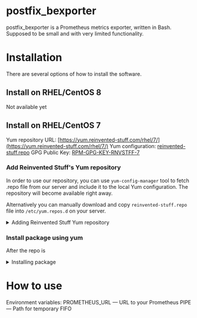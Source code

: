 # postfix_bexporter


postfix_bexporter is a Prometheus metrics exporter, written in Bash. Supposed to be small and with very limited functionality.

# Installation

There are several options of how to install the software.

## Install on RHEL/CentOS 8

Not available yet

## Install on RHEL/CentOS 7

Yum repository URL: [https://yum.reinvented-stuff.com/rhel/7/](https://yum.reinvented-stuff.com/rhel/7/)
Yum configuration: [reinvented-stuff.repo](https://yum.reinvented-stuff.com/rhel/7/reinvented-stuff.repo)
GPG Public Key: [RPM-GPG-KEY-RNVSTFF-7](https://yum.reinvented-stuff.com/rhel/7/RPM-GPG-KEY-RNVSTFF-7)

### Add Reinvented Stuff's Yum repository

In order to use our repository, you can use `yum-config-manager` tool to fetch .repo file from our server and include it to the local Yum configuration. The repository will become available right away.

Alternatively you can manually download and copy `reinvented-stuff.repo` file into `/etc/yum.repos.d` on your server.

<details>
	<summary>Adding Reinvented Stuff Yum repository</summary>

$ sudo yum-config-manager --add-repo https://yum.reinvented-stuff.com/rhel/7/reinvented-stuff.repo
Loaded plugins: fastestmirror
adding repo from: https://yum.reinvented-stuff.com/rhel/7/reinvented-stuff.repo
grabbing file https://yum.reinvented-stuff.com/rhel/7/reinvented-stuff.repo to /etc/yum.repos.d/reinvented-stuff.repo
repo saved to /etc/yum.repos.d/reinvented-stuff.repo

</details>

### Install package using yum

After the repo is 

<details>
	<summary>Installing package</summary>

$ sudo yum install postfix_bexporter
Loaded plugins: fastestmirror
Determining fastest mirrors
epel/x86_64/metalink                                              | 6.2 kB  00:00:00     
 * base: mirror.23media.com
 * epel: epel.mirror.wearetriple.com
 * extras: mirror.fra10.de.leaseweb.net
 * updates: mirror.eu.oneandone.net
base                                                              | 3.6 kB  00:00:00     
epel                                                              | 4.7 kB  00:00:00     
extras                                                            | 2.9 kB  00:00:00     
reinvented-stuff                                                  | 2.9 kB  00:00:00     
updates                                                           | 2.9 kB  00:00:00     
Resolving Dependencies
--> Running transaction check
---> Package postfix_bexporter.x86_64 0:1.0.3-1 will be installed
--> Finished Dependency Resolution

Dependencies Resolved

=========================================================================================
 Package                   Arch           Version         Repository                Size
=========================================================================================
Installing:
 postfix_bexporter         x86_64         1.0.3-1         reinvented-stuff          10 k

Transaction Summary
=========================================================================================
Install  1 Package

Total download size: 10 k
Installed size: 3.0 k
Is this ok [y/d/N]: y
Downloading packages:
postfix_bexporter-1.0.3-1.x86_64.rpm                              |  10 kB  00:00:00     
Running transaction check
Running transaction test
Transaction test succeeded
Running transaction
  Installing : postfix_bexporter-1.0.3-1.x86_64                                      1/1 
  Verifying  : postfix_bexporter-1.0.3-1.x86_64                                      1/1 

Installed:
  postfix_bexporter.x86_64 0:1.0.3-1                                                     

Complete!

</details>

# How to use

Environment variables:
PROMETHEUS_URL — URL to your Prometheus
PIPE — Path for temporary FIFO
